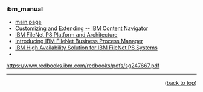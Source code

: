 <a name="topage"></a>

### ibm_manual

* [main page ](https://www.redbooks.ibm.com/)
* [Customizing and Extending -- IBM Content Navigator](https://www.redbooks.ibm.com/redbooks/pdfs/sg248055.pdf)
* [IBM FileNet P8 Platform and Architecture](https://www.redbooks.ibm.com/redbooks/pdfs/sg247667.pdf)
* [Introducing IBM FileNet Business Process Manager](https://www.redbooks.ibm.com/redbooks/pdfs/sg247509.pdf)
* [IBM High Availability Solution for IBM FileNet P8 Systems](https://www.redbooks.ibm.com/redbooks/pdfs/sg247700.pdf)
* 



https://www.redbooks.ibm.com/redbooks/pdfs/sg247667.pdf



-----

<p align="right">(<a href="#topage">back to top</a>)</p>
<br/>
<br/>
